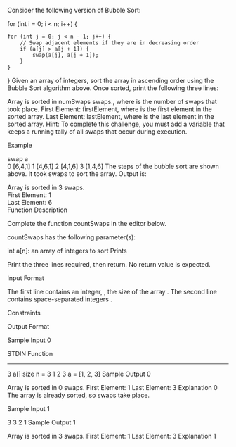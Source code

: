 Consider the following version of Bubble Sort:

for (int i = 0; i < n; i++) {
    
    for (int j = 0; j < n - 1; j++) {
        // Swap adjacent elements if they are in decreasing order
        if (a[j] > a[j + 1]) {
            swap(a[j], a[j + 1]);
        }
    }
    
}
Given an array of integers, sort the array in ascending order using the Bubble Sort algorithm above. Once sorted, print the following three lines:

Array is sorted in numSwaps swaps., where  is the number of swaps that took place.
First Element: firstElement, where  is the first element in the sorted array.
Last Element: lastElement, where  is the last element in the sorted array.
Hint: To complete this challenge, you must add a variable that keeps a running tally of all swaps that occur during execution.

Example

swap    a       
0       [6,4,1]
1       [4,6,1]
2       [4,1,6]
3       [1,4,6]
The steps of the bubble sort are shown above. It took  swaps to sort the array. Output is:

Array is sorted in 3 swaps.  
First Element: 1  
Last Element: 6  
Function Description

Complete the function countSwaps in the editor below.

countSwaps has the following parameter(s):

int a[n]: an array of integers to sort
Prints

Print the three lines required, then return. No return value is expected.

Input Format

The first line contains an integer, , the size of the array .
The second line contains  space-separated integers .

Constraints

Output Format

Sample Input 0

STDIN   Function
-----   --------
3       a[] size n = 3
1 2 3   a = [1, 2, 3]
Sample Output 0

Array is sorted in 0 swaps.
First Element: 1
Last Element: 3
Explanation 0
The array is already sorted, so  swaps take place.

Sample Input 1

3
3 2 1
Sample Output 1

Array is sorted in 3 swaps.
First Element: 1
Last Element: 3
Explanation 1

